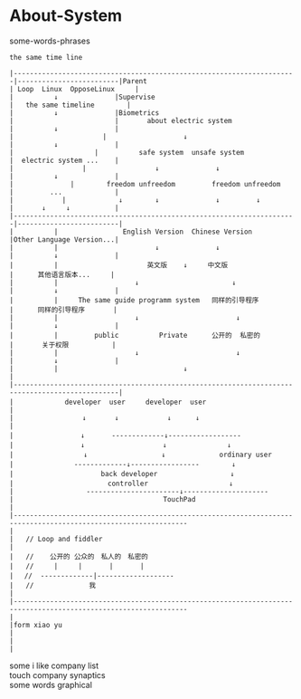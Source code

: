 # About-System
  some-words-phrases
  
    the same time line       
   
    |----------------------------------------------------------------------|-------------------------|Parent  
    | Loop  Linux  OpposeLinux     |                                       |          ↓              |Supervise
    |   the same timeline        |                                         |          ↓              |Biometrics
    |                         |       about electric system                |          ↓              |
    |                      |                   ↓                           |          ↓              |
    |                    |          safe system  unsafe system             |  electric system ...    |
    |                 |                 ↓              ↓                   |          ↓              |
    |              |        freedom unfreedom         freedom unfreedom    |         ...             | 
    |            |             ↓        ↓              ↓         ↓         |       ↓     ↓           |
    |----------------------------------------------------------------------|-------------------------|
    |          |                English Version  Chinese Version           |Other Language Version...|
    |          |                        ↓              ↓                   |          ↓              |
    |          |                      英文版    ↓     中文版                 |      其他语言版本...     |
    |          |                   ↓                       ↓               |          ↓              |
    |          |     The same guide programm system   同样的引导程序         |      同样的引导程序       |
    |          |                   ↓                        ↓              |          ↓              |  
    |          |         public          Private      公开的  私密的  　     |       关于权限 　        |
    |          |                   ↓                        ↓              |          ↓              |
    |          |                               ↓                                                     |
    |------------------------------------------------------------------------------------------------|
    |    　　　　  developer  user     developer  user                                                |
    |                 ↓       ↓            ↓      ↓                                                  |
    |　　　　　　　　　　↓　　　　-------------↓------------------
    |　　　　　　　　　　↓　　　　　　　　　　　 ↓　　　　　　　　　↓ 
    |         　　　　　↓　　　　　　　　　　　↓　　　　　　　　ordinary user　
    |　　　　　　　　　-------------↓-----------------        ↓
    |　　　　　　　　　　　　　back developer                  ↓
    |　　　　　　　　　　　     controller                    ↓
    |                  -----------------------↓---------------------
    |                                     TouchPad
    |
    |-----------------------------------------------------------------------------------------------------------------
    |
    |   // Loop and fiddler
    |
    |   //    公开的 公众的　私人的　私密的　
    |   //　　　|     | 　    |　　　　|
    |　 //  -------------|-------------------
    |   //            　我
    |
    |-----------------------------------------------------------------------------------------------------------------
    |
    |form xiao yu
    |
    |
    |

>>>
>>
> 
   some i like company list </br>
   touch company synaptics </br>
   some words    graphical </br>
